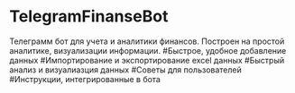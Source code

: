 # TelegramFinanseBot
Телеграмм бот для учета и аналитики финансов. Построен на простой аналитике, визуализации информации.
#Быстрое, удобное добавление данных
#Импортирование и экспортирование excel данных
#Быстрый анализ и визуалиазция данных
#Советы для пользователей
#Инструкции, интегрированные в бота
